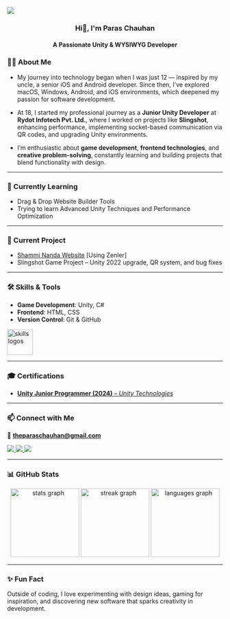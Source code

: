 <div>
  <img style="100%" src="https://capsule-render.vercel.app/api?type=blur&height=100&section=header&reversal=false&fontSize=112&fontColor=FFFFFF&fontAlign=136&fontAlignY=50&stroke=-&animation=fadeIn&descSize=20&descAlign=10000&descAlignY=1111&textBg=false&color=random"  />
</div>


<h3 align="center">Hi👋, I'm Paras Chauhan</h3>
<h4 align="center">A Passionate Unity & WYSIWYG Developer </h4>


### 👨‍💻 About Me

- My journey into technology began when I was just 12 — inspired by my uncle, a senior iOS and Android developer. Since then, I’ve explored macOS, Windows, Android, and iOS environments, which deepened my passion for software development.  

- At 18, I started my professional journey as a **Junior Unity Developer** at **Rydot Infotech Pvt. Ltd.**, where I worked on projects like **Slingshot**, enhancing performance, implementing socket-based communication via QR codes, and upgrading Unity environments.  

- I’m enthusiastic about **game development**, **frontend technologies**, and **creative problem-solving**, constantly learning and building projects that blend functionality with design.

---

### 🌱 Currently Learning
- Drag & Drop Website Builder Tools  
- Trying to learn Advanced Unity Techniques and Performance Optimization  

---

### 🔭 Current Project
- [Shammi Nanda Website](https://www.shamminanda.com/)  [Using Zenler]
- Slingshot Game Project – Unity 2022 upgrade, QR system, and bug fixes  

---

### 🛠️ Skills & Tools

- **Game Development**: Unity, C#  
- **Frontend**: HTML, CSS  
- **Version Control**: Git & GitHub  

<div align="left">
  <img src="https://skillicons.dev/icons?i=unity,cs,c,html,css,git,wordpress" height="60" alt="skills logos" />
</div>


---

### 🎓 Certifications
- [**Unity Junior Programmer (2024)** – *Unity Technologies*](https://www.credly.com/badges/01a3a9c3-08b5-4a70-9aa5-d14d4b8c6ca9/)  

---

### 📫 Connect with Me
📧 **theparaschauhan@gmail.com**

<p align="left">
  <a href="https://twitter.com/theparaschauhan" target="_blank">
    <img src="https://img.shields.io/badge/Twitter-1DA1F2?style=for-the-badge&logo=twitter&logoColor=white" />
  </a>
  <a href="https://linkedin.com/in/paras-chauhan-447b0b253/" target="_blank">
    <img src="https://img.shields.io/badge/LinkedIn-0077B5?style=for-the-badge&logo=linkedin&logoColor=white" />
  </a>
  <a href="https://www.codechef.com/users/chauhanparas" target="_blank">
    <img src="https://img.shields.io/badge/CodeChef-5B4638?style=for-the-badge&logo=codechef&logoColor=white" />
  </a>
</p>

---

### 📊 GitHub Stats
<div align="center">
  <img src="https://github-readme-stats.vercel.app/api?username=theparaschauhan&show_icons=true&theme=radical&border_radius=10" height="160" alt="stats graph" />
  <img src="https://streak-stats.demolab.com?user=theparaschauhan&theme=radical&border_radius=10" height="160" alt="streak graph" />
  <img src="https://github-readme-stats.vercel.app/api/top-langs/?username=theparaschauhan&layout=compact&theme=radical&border_radius=10" height="160" alt="languages graph" />
</div>

---

### ✨ Fun Fact
Outside of coding, I love experimenting with design ideas, gaming for inspiration, and discovering new software that sparks creativity in development.
